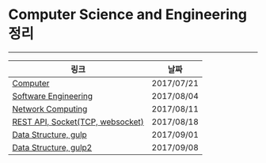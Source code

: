 # Computer Science and Engineering 정리
- - -
| 링크 | 날짜 |
|---|---|
| [Computer](./README/academy/0721.md) | 2017/07/21 |
| [Software Engineering](./README/academy/0804.md) | 2017/08/04 |
| [Network Computing](./README/academy/0811.md) | 2017/08/11 |
| [REST API, Socket(TCP, websocket)](./README/academy/0818.md) | 2017/08/18 |
| [Data Structure, gulp](./README/academy/0901.md) | 2017/09/01 |
| [Data Structure, gulp2](./README/academy/0908.md) | 2017/09/08 |